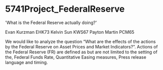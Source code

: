 # 5741Project_FederalReserve
'What is the Federal Reserve actually doing?'


Evan Kurzman EHK73
Kelvin Sun KWS67
Payton Martin PCM65

We would like to analyze the question “What are the effects of the actions by the Federal Reserve on Asset Prices and Market Indicators?”.
Actions of the Federal Reserve (FR) are defined as but are not limited to the setting of the, Federal Funds Rate, Quantitative Easing measures, Press release language and timing.


